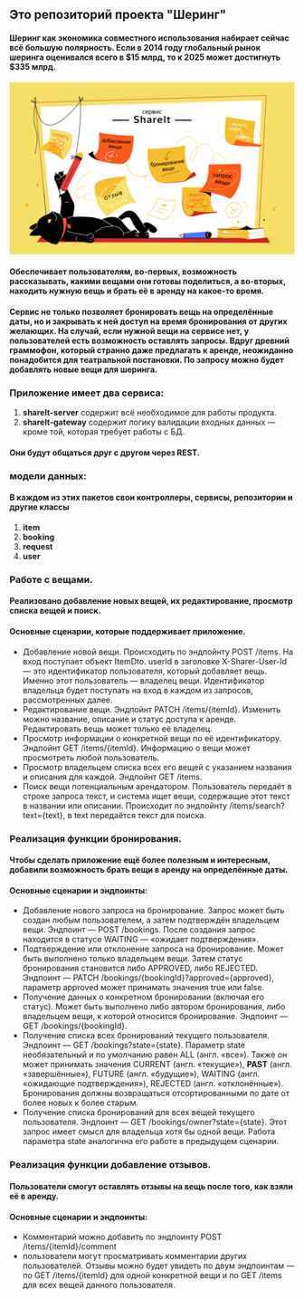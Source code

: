 ## Это репозиторий проекта "Шеринг"

#### Шеринг как экономика совместного использования набирает сейчас всё большую полярность. Если в 2014 году глобальный рынок шеринга оценивался всего в $15 млрд, то к 2025 может достигнуть $335 млрд. 
![1687267453.png](1687267453.png)
#### Обеспечивает пользователям, во-первых, возможность рассказывать, какими вещами они готовы поделиться, а во-вторых, находить нужную вещь и брать её в аренду на какое-то время.
#### Сервис не только позволяет бронировать вещь на определённые даты, но и закрывать к ней доступ на время бронирования от других желающих. На случай, если нужной вещи на сервисе нет, у пользователей есть возможность оставлять запросы. Вдруг древний граммофон, который странно даже предлагать к аренде, неожиданно понадобится для театральной постановки. По запросу можно будет добавлять новые вещи для шеринга.

### Приложение имеет два сервиса:

1. **shareIt-server** содержит всё необходимое для работы продукта.
2. **shareIt-gateway** содержит логику валидации входных данных — кроме той, которая требует работы с БД.

#### Они будут общаться друг с другом через REST. 


### модели данных:
#### В каждом из этих пакетов свои контроллеры, сервисы, репозитории и другие классы
1. **item**
2. **booking**
3. **request**
4. **user**

### Работе с вещами.
#### Реализовано добавление новых вещей, их редактирование, просмотр списка вещей и поиск.

#### Основные сценарии, которые поддерживает приложение. 
* Добавление новой вещи. Происходить по эндпойнту POST /items. На вход поступает объект ItemDto. userId в заголовке X-Sharer-User-Id — это идентификатор пользователя, который добавляет вещь. Именно этот пользователь — владелец вещи. Идентификатор владельца будет поступать на вход в каждом из запросов, рассмотренных далее.
* Редактирование вещи. Эндпойнт PATCH /items/{itemId}. Изменить можно название, описание и статус доступа к аренде. Редактировать вещь может только её владелец.
* Просмотр информации о конкретной вещи по её идентификатору. Эндпойнт GET /items/{itemId}. Информацию о вещи может просмотреть любой пользователь.
* Просмотр владельцем списка всех его вещей с указанием названия и описания для каждой. Эндпойнт GET /items.
* Поиск вещи потенциальным арендатором. Пользователь передаёт в строке запроса текст, и система ищет вещи, содержащие этот текст в названии или описании. Происходит по эндпойнту /items/search?text={text}, в text передаётся текст для поиска.

### Реализация функции бронирования.
#### Чтобы сделать приложение ещё более полезным и интересным, добавили возможность брать вещи в аренду на определённые даты. 
#### Основные сценарии и эндпоинты:
* Добавление нового запроса на бронирование. Запрос может быть создан любым пользователем, а затем подтверждён владельцем вещи. Эндпоинт — POST /bookings. После создания запрос находится в статусе WAITING — «ожидает подтверждения».
* Подтверждение или отклонение запроса на бронирование. Может быть выполнено только владельцем вещи. Затем статус бронирования становится либо APPROVED, либо REJECTED. Эндпоинт — PATCH /bookings/{bookingId}?approved={approved}, параметр approved может принимать значения true или false.
* Получение данных о конкретном бронировании (включая его статус). Может быть выполнено либо автором бронирования, либо владельцем вещи, к которой относится бронирование. Эндпоинт — GET /bookings/{bookingId}.
* Получение списка всех бронирований текущего пользователя. Эндпоинт — GET /bookings?state={state}. Параметр state необязательный и по умолчанию равен ALL (англ. «все»). Также он может принимать значения CURRENT (англ. «текущие»), **PAST** (англ. «завершённые»), FUTURE (англ. «будущие»), WAITING (англ. «ожидающие подтверждения»), REJECTED (англ. «отклонённые»). Бронирования должны возвращаться отсортированными по дате от более новых к более старым.
* Получение списка бронирований для всех вещей текущего пользователя. Эндпоинт — GET /bookings/owner?state={state}. Этот запрос имеет смысл для владельца хотя бы одной вещи. Работа параметра state аналогична его работе в предыдущем сценарии.

### Реализация функции добавление отзывов.
#### Пользователи смогут оставлять отзывы на вещь после того, как взяли её в аренду.
#### Основные сценарии и эндпоинты:
* Комментарий можно добавить по эндпоинту POST /items/{itemId}/comment
* пользователи могут просматривать комментарии других пользователей. Отзывы можно будет увидеть по двум эндпоинтам — по GET /items/{itemId} для одной конкретной вещи и по GET /items для всех вещей данного пользователя. 
